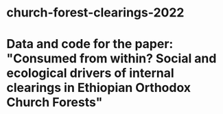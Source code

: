 # church-forest-clearings-2022
# Data and code for the paper: "Consumed from within? Social and ecological drivers of internal clearings in Ethiopian Orthodox Church Forests"
